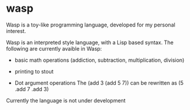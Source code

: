 # wasp

Wasp is a toy-like programming language, developed for my personal interest.

Wasp is an interpreted style language, with a Lisp based syntax.
The following are currently avaible in Wasp:
- basic math operations 
  (addiction, subtraction, multiplication, division)

- printing to stout

- Dot argument operations
  The (add 3 (add 5 7)) can be rewritten as (5 .add 7 .add 3)
  
 
 
Currently the language is not under development
